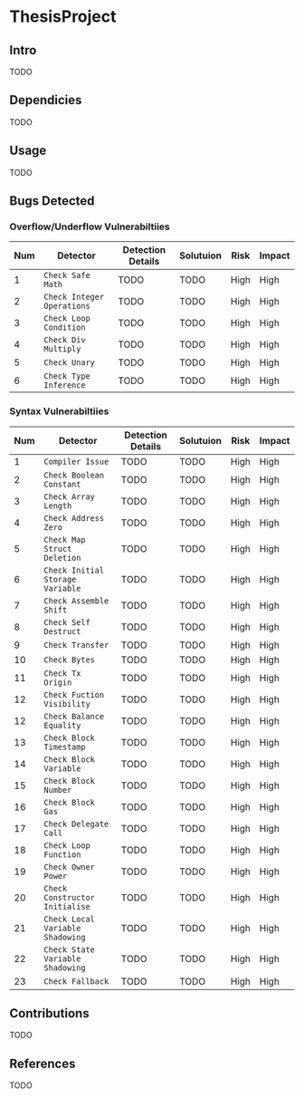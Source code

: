 # ThesisProject
## Intro
TODO
## Dependicies
TODO
## Usage
TODO
## Bugs Detected
### Overflow/Underflow Vulnerabiltiies
Num | Detector | Detection Details | Solutuion | Risk | Impact
--- | --- | --- | --- | --- | --- |
1 | `Check Safe Math` | TODO | TODO | High | High
2 | `Check Integer Operations` | TODO | TODO | High | High
3 | `Check Loop Condition` | TODO | TODO | High | High
4 | `Check Div Multiply` | TODO | TODO | High | High
5 | `Check Unary` | TODO | TODO | High | High
6 | `Check Type Inference` | TODO | TODO | High | High

### Syntax Vulnerabiltiies
Num | Detector | Detection Details | Solutuion | Risk | Impact
--- | --- | --- | --- | --- | --- |
1 | `Compiler Issue` | TODO | TODO | High | High
2 | `Check Boolean Constant` | TODO | TODO | High | High
3 | `Check Array Length` | TODO | TODO | High | High
4 | `Check Address Zero` | TODO | TODO | High | High
5 | `Check Map Struct Deletion` | TODO | TODO | High | High
6 | `Check Initial Storage Variable` | TODO | TODO | High | High
7 | `Check Assemble Shift` | TODO | TODO | High | High
8 | `Check Self Destruct` | TODO | TODO | High | High
9 | `Check Transfer` | TODO | TODO | High | High
10 | `Check Bytes` | TODO | TODO | High | High
11 | `Check Tx Origin` | TODO | TODO | High | High
12 | `Check Fuction Visibility` | TODO | TODO | High | High
12 | `Check Balance Equality` | TODO | TODO | High | High
13 | `Check Block Timestamp` | TODO | TODO | High | High
14 | `Check Block Variable` | TODO | TODO | High | High
15 | `Check Block Number` | TODO | TODO | High | High
16 | `Check Block Gas` | TODO | TODO | High | High
17 | `Check Delegate Call` | TODO | TODO | High | High
18 | `Check Loop Function` | TODO | TODO | High | High
19 | `Check Owner Power` | TODO | TODO | High | High
20 | `Check Constructor Initialise` | TODO | TODO | High | High
21 | `Check Local Variable Shadowing` | TODO | TODO | High | High
22 | `Check State Variable Shadowing` | TODO | TODO | High | High
23 | `Check Fallback` | TODO | TODO | High | High

## Contributions
TODO
## References
TODO
